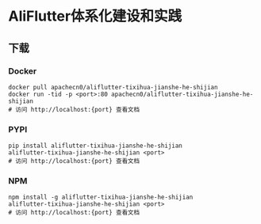 # AliFlutter体系化建设和实践

## 下载

### Docker

```
docker pull apachecn0/aliflutter-tixihua-jianshe-he-shijian
docker run -tid -p <port>:80 apachecn0/aliflutter-tixihua-jianshe-he-shijian
# 访问 http://localhost:{port} 查看文档
```

### PYPI

```
pip install aliflutter-tixihua-jianshe-he-shijian
aliflutter-tixihua-jianshe-he-shijian <port>
# 访问 http://localhost:{port} 查看文档
```

### NPM

```
npm install -g aliflutter-tixihua-jianshe-he-shijian
aliflutter-tixihua-jianshe-he-shijian <port>
# 访问 http://localhost:{port} 查看文档
```